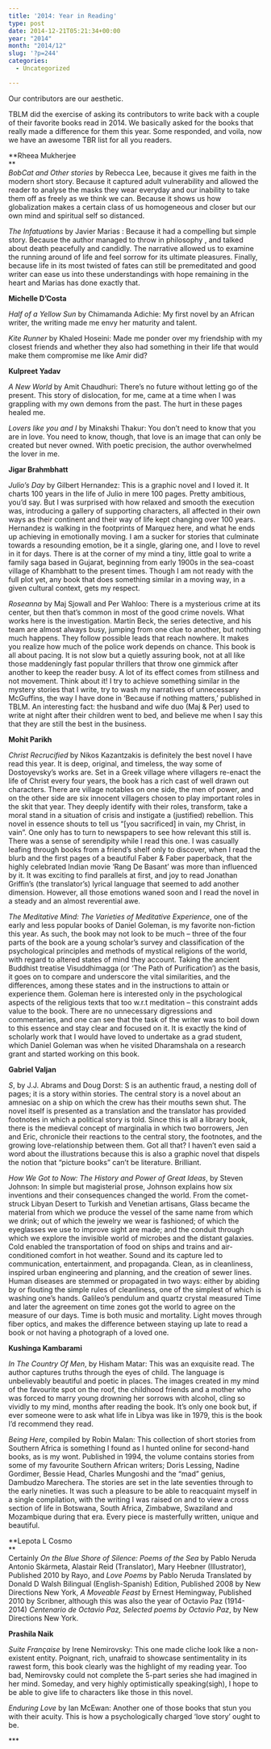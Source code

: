 ```yaml
---
title: '2014: Year in Reading'
type: post
date: 2014-12-21T05:21:34+00:00
year: "2014"
month: "2014/12"
slug: '?p=244'
categories:
  - Uncategorized

---
```

Our contributors are our aesthetic. 

TBLM did the exercise of asking its contributors to write back with a couple of their favorite books read in 2014. We basically asked for the books that really made a difference for them this year. Some responded, and voila, now we have an awesome TBR list for all you readers.

**Rheea Mukherjee  
**  
_BobCat and Other stories_ by Rebecca Lee, because it gives me faith in the modern short story. Because it captured adult vulnerability and allowed the reader to analyse the masks they wear everyday and our inability to take them off as freely as we think we can. Because it shows us how globalization makes a certain class of us homogeneous and closer but our own mind and spiritual self so distanced. 

_The Infatuations_ by Javier Marias : Because it had a compelling but simple story. Because the author managed to throw in philosophy , and talked about death peacefully and candidly. The narrative allowed us to examine the running around of life and feel sorrow for its ultimate pleasures. Finally, because life in its most twisted of fates can still be premeditated and good writer can ease us into these understandings with hope remaining in the heart and Marias has done exactly that.

**Michelle D&#8217;Costa**

_Half of a Yellow Sun_ by Chimamanda Adichie: My first novel by an African writer, the writing made me envy her maturity and talent.

_Kite Runner_ by Khaled Hoseini: Made me ponder over my friendship with my closest friends and whether they also had something in their life that would make them compromise me like Amir did?

**Kulpreet Yadav**

_A New World_ by Amit Chaudhuri: There’s no future without letting go of the present. This story of dislocation, for me, came at a time when I was grappling with my own demons from the past. The hurt in these pages healed me. 

_Lovers like you and I_ by Minakshi Thakur: You don’t need to know that you are in love. You need to know, though, that love is an image that can only be created but never owned. With poetic precision, the author overwhelmed the lover in me.

**Jigar Brahmbhatt**

_Julio&#8217;s Day_ by Gilbert Hernandez: This is a graphic novel and I loved it. It charts 100 years in the life of Julio in mere 100 pages. Pretty ambitious, you&#8217;d say. But I was surprised with how relaxed and smooth the execution was, introducing a gallery of supporting characters, all affected in their own ways as their continent and their way of life kept changing over 100 years. Hernandez is walking in the footprints of Marquez here, and what he ends up achieving in emotionally moving. I am a sucker for stories that culminate towards a resounding emotion, be it a single, glaring one, and I love to revel in it for days. There is at the corner of my mind a tiny, little goal to write a family saga based in Gujarat, beginning from early 1900s in the sea-coast village of Khambhatt to the present times. Though I am not ready with the full plot yet, any book that does something similar in a moving way, in a given cultural context, gets my respect. 

_Roseanna_ by Maj Sjowall and Per Wahloo: There is a mysterious crime at its center, but then that&#8217;s common in most of the good crime novels. What works here is the investigation. Martin Beck, the series detective, and his team are almost always busy, jumping from one clue to another, but nothing much happens. They follow possible leads that reach nowhere. It makes you realize how much of the police work depends on chance. This book is all about pacing. It is not slow but a quietly assuring book, not at all like those maddeningly fast popular thrillers that throw one gimmick after another to keep the reader busy. A lot of its effect comes from stillness and not movement. Think about it! I try to achieve something similar in the mystery stories that I write, try to wash my narratives of unnecessary McGuffins, the way I have done in &#8216;Because if nothing matters,&#8217; published in TBLM. An interesting fact: the husband and wife duo (Maj & Per) used to write at night after their children went to bed, and believe me when I say this that they are still the best in the business.

**Mohit Parikh**

_Christ Recrucified_ by Nikos Kazantzakis is definitely the best novel I have read this year. It is deep, original, and timeless, the way some of Dostoyevsky’s works are. Set in a Greek village where villagers re-enact the life of Christ every four years, the book has a rich cast of well drawn out characters. There are village notables on one side, the men of power, and on the other side are six innocent villagers chosen to play important roles in the skit that year. They deeply identify with their roles, transform, take a moral stand in a situation of crisis and instigate a (justified) rebellion. This novel in essence shouts to tell us “[you sacrificed] in vain, my Christ, in vain”. One only has to turn to newspapers to see how relevant this still is.  
There was a sense of serendipity while I read this one. I was casually leafing through books from a friend’s shelf only to discover, when I read the blurb and the first pages of a beautiful Faber & Faber paperback, that the highly celebrated Indian movie &#8216;Rang De Basant&#8217; was more than influenced by it. It was exciting to find parallels at first, and joy to read Jonathan Griffin’s (the translator’s) lyrical language that seemed to add another dimension. However, all those emotions waned soon and I read the novel in a steady and an almost reverential awe.

_The Meditative Mind: The Varieties of Meditative Experience_, one of the early and less popular books of Daniel Goleman, is my favorite non-fiction this year. As such, the book may not look to be much – three of the four parts of the book are a young scholar’s survey and classification of the psychological principles and methods of mystical religions of the world, with regard to altered states of mind they account. Taking the ancient Buddhist treatise Visuddhimagga (or ‘The Path of Purification’) as the basis, it goes on to compare and underscore the vital similarities, and the differences, among these states and in the instructions to attain or experience them. Goleman here is interested only in the psychological aspects of the religious texts that too w.r.t meditation &#8211; this constraint adds value to the book. There are no unnecessary digressions and commentaries, and one can see that the task of the writer was to boil down to this essence and stay clear and focused on it. It is exactly the kind of scholarly work that I would have loved to undertake as a grad student, which Daniel Goleman was when he visited Dharamshala on a research grant and started working on this book.

**Gabriel Valjan**

_S_, by J.J. Abrams and Doug Dorst: S is an authentic fraud, a nesting doll of pages; it is a story within stories. The central story is a novel about an amnesiac on a ship on which the crew has their mouths sewn shut. The novel itself is presented as a translation and the translator has provided footnotes in which a political story is told. Since this is all a library book, there is the medieval concept of marginalia in which two borrowers, Jen and Eric, chronicle their reactions to the central story, the footnotes, and the growing love-relationship between them. Got all that? I haven’t even said a word about the illustrations because this is also a graphic novel that dispels the notion that “picture books” can’t be literature. Brilliant.

_How We Got to Now: The History and Power of Great Ideas_, by Steven Johnson: In simple but magisterial prose, Johnson explains how six inventions and their consequences changed the world. From the comet-struck Libyan Desert to Turkish and Venetian artisans, Glass became the material from which we produce the vessel of the same name from which we drink; out of which the jewelry we wear is fashioned; of which the eyeglasses we use to improve sight are made; and the conduit through which we explore the invisible world of microbes and the distant galaxies. Cold enabled the transportation of food on ships and trains and air-conditioned comfort in hot weather. Sound and its capture led to communication, entertainment, and propaganda. Clean, as in cleanliness, inspired urban engineering and planning, and the creation of sewer lines. Human diseases are stemmed or propagated in two ways: either by abiding by or flouting the simple rules of cleanliness, one of the simplest of which is washing one’s hands. Galileo’s pendulum and quartz crystal measured Time and later the agreement on time zones got the world to agree on the measure of our days. Time is both music and mortality. Light moves through fiber optics, and makes the difference between staying up late to read a book or not having a photograph of a loved one.

**Kushinga Kambarami**

_In The Country Of Men_, by Hisham Matar: This was an exquisite read. The author captures truths through the eyes of child. The language is unbelievably beautiful and poetic in places. The images created in my mind of the favourite spot on the roof, the childhood friends and a mother who was forced to marry young drowning her sorrows with alcohol, cling so vividly to my mind, months after reading the book. It&#8217;s only one book but, if ever someone were to ask what life in Libya was like in 1979, this is the book I&#8217;d recommend they read.

_Being Here_, compiled by Robin Malan: This collection of short stories from Southern Africa is something I found as I hunted online for second-hand books, as is my wont. Published in 1994, the volume contains stories from some of my favourite Southern African writers; Doris Lessing, Nadine Gordimer, Bessie Head, Charles Mungoshi and the &#8220;mad&#8221; genius, Dambudzo Marechera. The stories are set in the late seventies through to the early nineties. It was such a pleasure to be able to reacquaint myself in a single compilation, with the writing I was raised on and to view a cross section of life in Botswana, South Africa, Zimbabwe, Swaziland and Mozambique during that era. Every piece is masterfully written, unique and beautiful.

**Lepota L Cosmo  
**  
Certainly _On the Blue Shore of Silence: Poems of the Sea_ by Pablo Neruda Antonio Skármeta, Alastair Reid (Translator), Mary Heebner (Illustrator), Published 2010 by Rayo, and _Love Poems_ by Pablo Neruda Translated by Donald D Walsh Bilingual (English-Spanish) Edition, Published 2008 by New Directions New York, _A Moveable Feast_ by Ernest Hemingway, Published 2010 by Scribner, although this was also the year of Octavio Paz (1914-2014) _Centenario de Octavio Paz, Selected poems by Octavio Paz_, by New Directions New York.

**Prashila Naik**

_Suite Française_ by Irene Nemirovsky: This one made cliche look like a non-existent entity. Poignant, rich, unafraid to showcase sentimentality in its rawest form, this book clearly was the highlight of my reading year. Too bad, Nemirovsky could not complete the 5-part series she had imagined in her mind. Someday, and very highly optimistically speaking(sigh), I hope to be able to give life to characters like those in this novel.

_Enduring Love_ by Ian McEwan: Another one of those books that stun you with their acuity. This is how a psychologically charged &#8216;love story&#8217; ought to be.

\***
